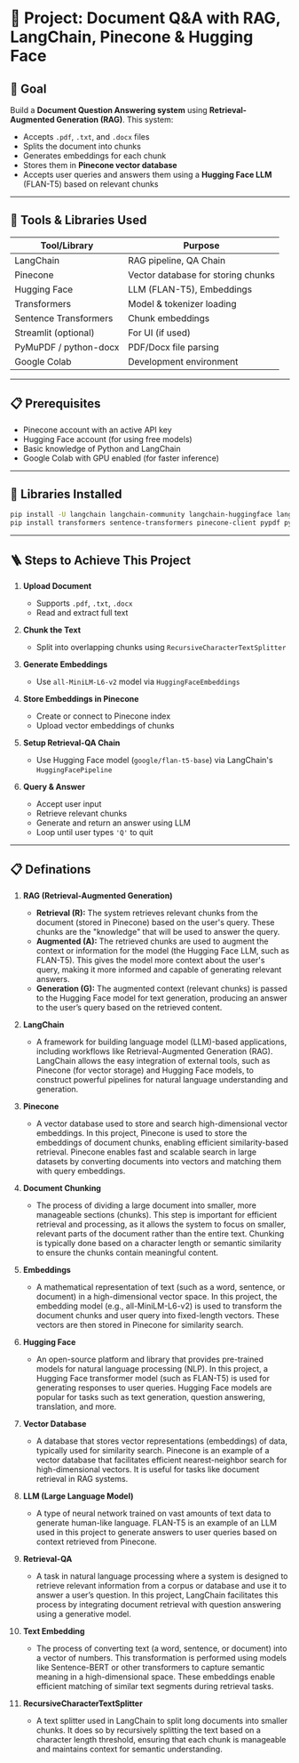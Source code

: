 
# 🧾 Project: Document Q&A with RAG, LangChain, Pinecone & Hugging Face

## 🎯 **Goal**
Build a **Document Question Answering system** using **Retrieval-Augmented Generation (RAG)**. This system:
- Accepts `.pdf`, `.txt`, and `.docx` files
- Splits the document into chunks
- Generates embeddings for each chunk
- Stores them in **Pinecone vector database**
- Accepts user queries and answers them using a **Hugging Face LLM** (FLAN-T5) based on relevant chunks

---

## 🧰 **Tools & Libraries Used**

| Tool/Library       | Purpose                            |
|--------------------|------------------------------------|
| LangChain          | RAG pipeline, QA Chain             |
| Pinecone           | Vector database for storing chunks |
| Hugging Face       | LLM (FLAN-T5), Embeddings          |
| Transformers       | Model & tokenizer loading          |
| Sentence Transformers | Chunk embeddings                |
| Streamlit (optional) | For UI (if used)                |
| PyMuPDF / python-docx | PDF/Docx file parsing           |
| Google Colab       | Development environment            |

---

## 📋 **Prerequisites**
- Pinecone account with an active API key
- Hugging Face account (for using free models)
- Basic knowledge of Python and LangChain
- Google Colab with GPU enabled (for faster inference)

---

## 🔌 **Libraries Installed**
```bash
pip install -U langchain langchain-community langchain-huggingface langchain-pinecone
pip install transformers sentence-transformers pinecone-client pypdf python-docx
```

---

## 🪜 **Steps to Achieve This Project**

1. **Upload Document**  
   - Supports `.pdf`, `.txt`, `.docx`
   - Read and extract full text

2. **Chunk the Text**  
   - Split into overlapping chunks using `RecursiveCharacterTextSplitter`

3. **Generate Embeddings**  
   - Use `all-MiniLM-L6-v2` model via `HuggingFaceEmbeddings`

4. **Store Embeddings in Pinecone**  
   - Create or connect to Pinecone index
   - Upload vector embeddings of chunks

5. **Setup Retrieval-QA Chain**  
   - Use Hugging Face model (`google/flan-t5-base`) via LangChain's `HuggingFacePipeline`

6. **Query & Answer**  
   - Accept user input
   - Retrieve relevant chunks
   - Generate and return an answer using LLM
   - Loop until user types `'Q'` to quit

---
## 📋 **Definations**
1. **RAG (Retrieval-Augmented Generation)** 
   - **Retrieval (R):** The system retrieves relevant chunks from the document (stored in Pinecone) based on the user's query. These chunks are the "knowledge" that will be used to answer the query.
   - **Augmented (A):** The retrieved chunks are used to augment the context or information for the model (the Hugging Face LLM, such as FLAN-T5). This gives the model more context about the user's query, making it more informed and capable of generating relevant answers.
   - **Generation (G):** The augmented context (relevant chunks) is passed to the Hugging Face model for text generation, producing an answer to the user’s query based on the retrieved content.

2. **LangChain**
   - A framework for building language model (LLM)-based applications, including workflows like Retrieval-Augmented Generation (RAG). LangChain allows the easy integration of external tools, such as Pinecone (for vector storage) and Hugging Face models, to construct powerful pipelines for natural language understanding and generation.
     
3. **Pinecone**
   - A vector database used to store and search high-dimensional vector embeddings. In this project, Pinecone is used to store the embeddings of document chunks, enabling efficient similarity-based retrieval. Pinecone enables fast and scalable search in large datasets by converting documents into vectors and matching them with query embeddings.

4. **Document Chunking**
   - The process of dividing a large document into smaller, more manageable sections (chunks). This step is important for efficient retrieval and processing, as it allows the system to focus on smaller, relevant parts of the document rather than the entire text. Chunking is typically done based on a character length or semantic similarity to ensure the chunks contain meaningful content.

5. **Embeddings**
   - A mathematical representation of text (such as a word, sentence, or document) in a high-dimensional vector space. In this project, the embedding model (e.g., all-MiniLM-L6-v2) is used to transform the document chunks and user query into fixed-length vectors. These vectors are then stored in Pinecone for similarity search.

6. **Hugging Face**
   - An open-source platform and library that provides pre-trained models for natural language processing (NLP). In this project, a Hugging Face transformer model (such as FLAN-T5) is used for generating responses to user queries. Hugging Face models are popular for tasks such as text generation, question answering, translation, and more.

7. **Vector Database**
   - A database that stores vector representations (embeddings) of data, typically used for similarity search. Pinecone is an example of a vector database that facilitates efficient nearest-neighbor search for high-dimensional vectors. It is useful for tasks like document retrieval in RAG systems.

8. **LLM (Large Language Model)**
   - A type of neural network trained on vast amounts of text data to generate human-like language. FLAN-T5 is an example of an LLM used in this project to generate answers to user queries based on context retrieved from Pinecone.

9. **Retrieval-QA**
   - A task in natural language processing where a system is designed to retrieve relevant information from a corpus or database and use it to answer a user’s question. In this project, LangChain facilitates this process by integrating document retrieval with question answering using a generative model.

10. **Text Embedding**
    - The process of converting text (a word, sentence, or document) into a vector of numbers. This transformation is performed using models like Sentence-BERT or other transformers to capture semantic meaning in a high-dimensional space. These embeddings enable efficient matching of similar text segments during retrieval tasks.
    
12. **RecursiveCharacterTextSplitter**
    - A text splitter used in LangChain to split long documents into smaller chunks. It does so by recursively splitting the text based on a character length threshold, ensuring that each chunk is manageable and maintains context for semantic understanding.
